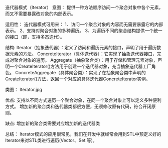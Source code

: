 
迭代器模式（Iterator）
意图：
提供一种方法顺序访问一个聚合对象中各个元素，而又不需要暴露改对象的内部表示。

适用性：
迭代器模式可用来：
1、访问一个聚合对象的内容而无需要暴露它的内部表示。
2、支持对聚合对象的多种遍历。
3、为遍历不同的聚合结构提供一个统一的接口（即，支持多态迭代）。

结构:
Iterator（抽象迭代器）：定义了访问和遍历元素的接口，声明了用于遍历数据元素的方法。
ConcreteIterator（具体迭代器）：它实现了抽象迭代器接口，完成对聚合对象的遍历。
Aggregate（抽象聚合类）：用于存储和管理元素对象，声明一个CreateIterator()方法用于创建一个迭代器对象，充当抽象迭代器工厂角色。
ConcreteAggregate（具体聚合类）：实现了在抽象聚合类中声明的CreateIterator()方法，返回一个对应的具体迭代器ConcreteIterator实例。

类图：
Iterator.jpg

优点:
支持以不同方式遍历一个聚合对象，在同一个聚合对象上可以定义多种便利方式。
增加新的聚合类和迭代器类都很方便，无须修改原有代码，符合开闭原则。

缺点:
增加新的聚合类需要对应增加新的迭代器类

总结：
Iterator模式的应用很常见，我们在开发中就经常会用到STL中预定义好的Iterator来对STL类进行遍历(Vector、Set 等)。

